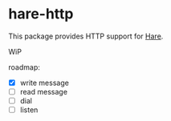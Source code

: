 # hare-http

This package provides HTTP support for [Hare](https://harelang.org/).

WiP

roadmap:

 - [x] write message
 - [ ] read message
 - [ ] dial
 - [ ] listen
